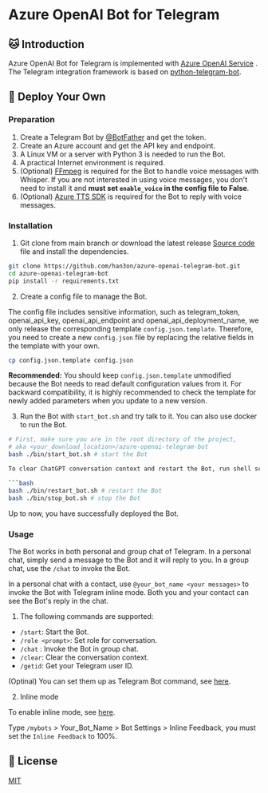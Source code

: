 # Azure OpenAI Bot for Telegram

## 🐱 Introduction

Azure OpenAI Bot for Telegram is implemented with [Azure OpenAI Service](https://learn.microsoft.com/en-us/azure/ai-services/openai/) . The Telegram integration framework is based on [python-telegram-bot](https://python-telegram-bot.org).

## 👷 Deploy Your Own

### Preparation

1. Create a Telegram Bot by [@BotFather](https://t.me/BotFather) and get the token.
2. Create an Azure account and get the API key and endpoint.
3. A Linux VM or a server with Python 3 is needed to run the Bot.
4. A practical Internet environment is required.
5. (Optional) [FFmpeg](https://ffmpeg.org) is required for the Bot to handle voice messages with Whisper. If you are not interested in using voice messages, you don't need to install it and **must set `enable_voice` in the config file to False**.
6. (Optional) [Azure TTS SDK](https://learn.microsoft.com/en-us/azure/cognitive-services/speech-service/quickstarts/setup-platform?pivots=programming-language-python&tabs=linux) is required for the Bot to reply with voice messages.

### Installation

1. Git clone from main branch or download the latest release [Source code](https://github.com/han3on/azure-openai-telegram-bot) file and install the dependencies.

```bash
git clone https://github.com/han3on/azure-openai-telegram-bot.git
cd azure-openai-telegram-bot
pip install -r requirements.txt
```

2. Create a config file to manage the Bot.

The config file includes sensitive information, such as telegram_token, openai_api_key, openai_api_endpoint and openai_api_deployment_name, we only release the corresponding template `config.json.template`. Therefore, you need to create a new `config.json` file by replacing the relative fields in the template with your own.

```bash
cp config.json.template config.json
```

**Recommended:** You should keep `config.json.template` unmodified because the Bot needs to read default configuration values from it. For backward compatibility, it is highly recommended to check the template for newly added parameters when you update to a new version.

3. Run the Bot with `start_bot.sh` and try talk to it. You can also use docker to run the Bot.

```bash
# First, make sure you are in the root directory of the project,
# aka <your_download_location>/azure-openai-telegram-bot
bash ./bin/start_bot.sh # start the Bot

To clear ChatGPT conversation context and restart the Bot, run shell script `restart_bot.sh`. To shut down the Bot, run `stop_bot.sh`.

```bash
bash ./bin/restart_bot.sh # restart the Bot
bash ./bin/stop_bot.sh # stop the Bot
```

Up to now, you have successfully deployed the Bot.

### Usage

The Bot works in both personal and group chat of Telegram.
In a personal chat, simply send a message to the Bot and it will reply to you.
In a group chat, use the `/chat` to invoke the Bot. 

In a personal chat with a contact, use `@your_bot_name <your messages>` to invoke the Bot with Telegram inline mode. Both you and your contact can see the Bot's reply in the chat. 

1. The following commands are supported:

- `/start`: Start the Bot.
- `/role <prompt>`: Set role for conversation.
- `/chat` : Invoke the Bot in group chat.
- `/clear`: Clear the conversation context.
- `/getid`: Get your Telegram user ID.

(Optinal) You can set them up as Telegram Bot command, see [here](https://core.telegram.org/bots/tutorial#creating-your-command).

2. Inline mode

To enable inline mode, see [here](https://core.telegram.org/bots/api#inline-mode). 

Type `/mybots` > Your_Bot_Name > Bot Settings > Inline Feedback, you must set the `Inline Feedback` to 100%.

## 🪪 License

[MIT](LICENSE.md)
